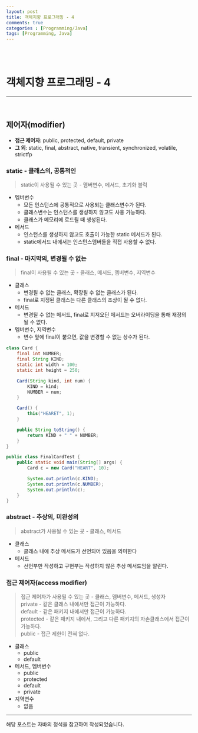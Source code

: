 ```yaml
---
layout: post
title: 객체지향 프로그래밍 - 4
comments: true
categories : [Programming/Java]
tags: [Programming, Java]
---
```


<br><br>

# 객체지향 프로그래밍 - 4
---

<br>

## 제어자(modifier)

- **접근 제어자**: public, protected, default, private
- **그 외**: static, final, abstract, native, transient, synchronized, volatile, strictfp

### static - 클래스의, 공통적인

> static이 사용될 수 있는 곳 - 멤버변수, 메서드, 초기화 블럭

- 멤버변수
    - 모든 인스턴스에 공통적으로 사용되는 클래스변수가 된다.
    - 클래스변수는 인스턴스를 생성하지 않고도 사용 가능하다.
    - 클래스가 메모리에 로드될 때 생성된다.
- 메서드
    - 인스턴스를 생성하지 않고도 호출이 가능한 static 메서드가 된다.
    - static메서드 내에서는 인스턴스멤버들을 직접 사용할 수 없다.

### final - 마지막의, 변경될 수 없는

> final이 사용될 수 있는 곳 - 클래스, 메서드, 멤버변수, 지역변수

- 클래스
    - 변경될 수 없는 클래스, 확장될 수 없는 클래스가 된다.
    - final로 지정된 클래스는 다른 클래스의 조상이 될 수 없다.
- 메서드
    - 변경될 수 없는 메서드, final로 지저오딘 메서드는 오버라이딩을 통해 재정의 될 수 없다.
- 멤버변수, 지역변수
    - 변수 앞에 final이 붙으면, 값을 변경할 수 없는 상수가 된다.

```java
class Card {
    final int NUMBER;
    final String KIND;
    static int width = 100;
    static int height = 250;

    Card(String kind, int num) {
        KIND = kind;
        NUMBER = num;
    }

    Card() {
        this("HEARET", 1);
    }

    public String toString() {
        return KIND + " " + NUMBER;
    }
}

public class FinalCardTest {
    public static void main(String[] args) {
        Card c = new Card("HEART", 10);

        System.out.println(c.KIND);
        System.out.println(c.NUMBER);
        System.out.println(c);
    }
}
```

### abstract - 추상의, 미완성의

> abstract가 사용될 수 있는 곳 - 클래스, 메서드

- 클래스
    - 클래스 내에 추상 메서드가 선언되어 있음을 의미한다
- 메서드
    - 선언부만 작성하고 구현부는 작성하지 않은 추상 메서드임을 알린다.

### 접근 제어자(access modifier)

> 접근 제어자가 사용될 수 있는 곳 - 클래스, 멤버변수, 메서드, 생성자 <br>
> private - 같은 클래스 내에서만 접근이 가능하다. <br>
> default - 같은 패키지 내에서만 접근이 가능하다. <br>
> protected - 같은 패키지 내에서, 그리고 다른 패키지의 자손클래스에서 접근이 가능하다. <br>
> public - 접근 제한이 전혀 없다.

- 클래스
    - public
    - default
- 메서드, 멤버변수
    - public
    - protected
    - default
    - private
- 지역변수
    - 없음

---

해당 포스트는 자바의 정석을 참고하여 작성되었습니다.
